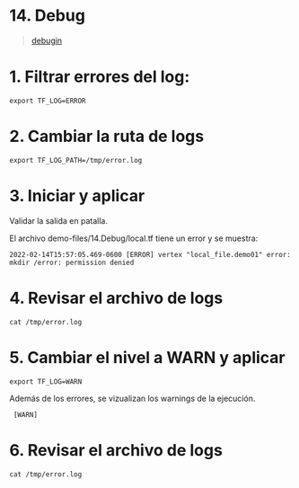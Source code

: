 # 14. Debug <!-- omit in toc -->
> [debugin](https://www.terraform.io/internals/debugging)
# 1. Filtrar errores del log:

```vim
export TF_LOG=ERROR
```

# 2. Cambiar la ruta de logs
```vim
export TF_LOG_PATH=/tmp/error.log
```

# 3. Iniciar y aplicar

Validar la salida en patalla.

El archivo demo-files/14.Debug/local.tf tiene un error y se muestra:
```vim
2022-02-14T15:57:05.469-0600 [ERROR] vertex "local_file.demo01" error: mkdir /error: permission denied
```
# 4. Revisar el archivo de logs
```vim
cat /tmp/error.log
```
# 5. Cambiar el nivel a WARN y aplicar
```vim
export TF_LOG=WARN
```
Además de los errores, se vizualizan los warnings de la ejecución.
```vim
 [WARN]
```

# 6. Revisar el archivo de logs
```vim
cat /tmp/error.log
```


